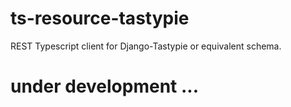 # ts-resource-tastypie
REST Typescript client for Django-Tastypie or equivalent schema.

# under development ...
